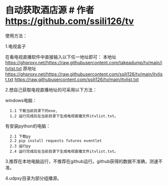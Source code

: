# 自动获取酒店源  # 作者 https://github.com/ssili126/tv


使用方法：

1.电视盒子

  在看电视直播软件中直接输入以下任一地址即可：
  本地址
      https://ghproxy.net/https://raw.githubusercontent.com/takeadump/tv/main/itvlist.txt
  原地址
      https://ghproxy.net/https://raw.githubusercontent.com/ssili126/tv/main/itvlist.txt
      https://raw.githubusercontent.com/ssili126/tv/main/itvlist.txt
  
2.想自己获取电视直播地址的可采用以下方法：

  windows电脑：
  
      1.1 下载当前目录下的exe,
      1.2 运行完成后在当前目录下生成电视直播文件itvlist.txt。
  
  有安装python的电脑：
  
      2.1 下载py
      2.2 pip install requests futures eventlet
      2.3 运行py
      2.4 运行完成后在当前目录下生成电视直播文件itvlist.txt。

  
3.推荐在本地电脑运行，不推荐在github运行。github获得的数据不准确，测速不准。

4.udpxy目录为部分组播源。

